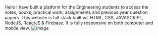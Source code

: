 Hello 
I have built a platform for the Engineering students to access the notes, books, practical work, assignments and previous year question papers. 
This website is full stack built wit HTML, CSS, JAVASCRIPT, NodeJS, ReactJS & Firebase.
It is fully responsive on both computer and mobile view.
![image](https://user-images.githubusercontent.com/109684270/211119315-a9a77a90-60dc-4c3d-9d54-0de84e95ab4f.png)
